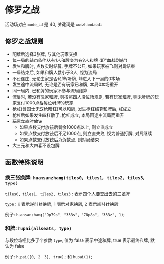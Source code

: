 # 修罗之战

活动场对应 `mode_id` 是 40, 关键词是 `xuezhandaodi`

## 修罗之战规则

- 配牌后选择3张牌, 与其他玩家交换
- 每一局的结束条件从有1人和牌变为有3人和牌 (即"血战到底")
- 发生和牌时, 点数实时结算, 手牌不公开, 如果玩家被飞则对局结束
- 一局结束后, 如果和牌人数小于3人, 视为流局
- 不设连庄, 无论庄家是否和牌/听牌, 均进入下一局的0本场
- 发生途中流局时, 无论是否有玩家已和牌, 本局0本场重开
- 同一局内, 已和牌的玩家不参与流局结算
- 流局时, 若没有玩家和牌, 则按照四人段位场规则, 若有玩家和牌, 则未听牌的玩家支付1000点给每位听牌的玩家
- 枪杠(含国士无双枪暗杠)可以和牌, 发生枪杠结算和牌后, 杠成立
- 枪杠后如果发生四杠散了, 枪杠成立, 本局因途中流局而重开
- 玩家立直时放铳
    - 如果点数支付放铳后剩余1000点以上, 则立直成立
    - 如果点数支付放铳后不足1000点, 则立直失败, 视为普通打牌, 对局继续
    - 如果点数支付放铳后为负数点, 则对局结束
- 大三元和大四喜不设包牌

## 函数特殊说明

### 换三张换牌: `huansanzhang(tiles0, tiles1, tiles2, tiles3, type)`

`tiles0, tiles1, tiles2, tiles3` : 表示四个人要交出去的三张牌

`type` : 0 表示逆时针换牌, 1 表示对家换牌, 2 表示顺时针换牌

例子: `huansanzhang("9p79s", "333s", "78p8s", "333z", 1);`

### 和牌: `hupai(allseats, type)`

与段位场相比多了个参数 `type`, 值为 false 表示中途和牌, true 表示最终和牌, 默认为 false

例子: `hupai([0, 2, 3], true);` 和 `hupai(1);`

